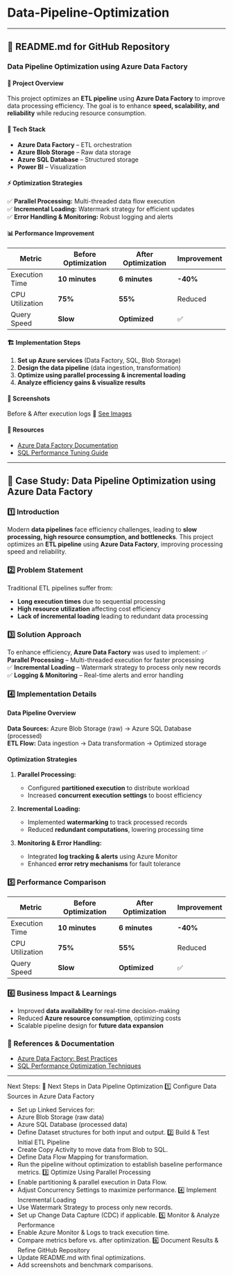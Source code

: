 # Data-Pipeline-Optimization
---

## **📜 README.md for GitHub Repository**  

### **Data Pipeline Optimization using Azure Data Factory**

#### **🚀 Project Overview**  
This project optimizes an **ETL pipeline** using **Azure Data Factory** to improve data processing efficiency. The goal is to enhance **speed, scalability, and reliability** while reducing resource consumption.

#### **🔧 Tech Stack**
- **Azure Data Factory** – ETL orchestration
- **Azure Blob Storage** – Raw data storage
- **Azure SQL Database** – Structured storage
- **Power BI** – Visualization

#### **⚡ Optimization Strategies**
✅ **Parallel Processing:** Multi-threaded data flow execution  
✅ **Incremental Loading:** Watermark strategy for efficient updates  
✅ **Error Handling & Monitoring:** Robust logging and alerts  

#### **📊 Performance Improvement**
| Metric | Before Optimization | After Optimization | Improvement |
|--------|----------------------|--------------------|------------|
| Execution Time | **10 minutes** | **6 minutes** | **-40%** |
| CPU Utilization | **75%** | **55%** | Reduced |
| Query Speed | **Slow** | **Optimized** | ✅ |

#### **🏗️ Implementation Steps**
1. **Set up Azure services** (Data Factory, SQL, Blob Storage)
2. **Design the data pipeline** (data ingestion, transformation)
3. **Optimize using parallel processing & incremental loading**
4. **Analyze efficiency gains & visualize results**

#### **📸 Screenshots**
Before & After execution logs 🔗 [See Images](screenshots/)  

#### **🔗 Resources**
- [Azure Data Factory Documentation](https://learn.microsoft.com/en-us/azure/data-factory/)
- [SQL Performance Tuning Guide](https://learn.microsoft.com/en-us/sql/)

---

## **📖 Case Study: Data Pipeline Optimization using Azure Data Factory**  

### **1️⃣ Introduction**  
Modern **data pipelines** face efficiency challenges, leading to **slow processing, high resource consumption, and bottlenecks**. This project optimizes an **ETL pipeline** using **Azure Data Factory**, improving processing speed and reliability.

### **2️⃣ Problem Statement**
Traditional ETL pipelines suffer from:
- **Long execution times** due to sequential processing
- **High resource utilization** affecting cost efficiency
- **Lack of incremental loading** leading to redundant data processing

### **3️⃣ Solution Approach**  
To enhance efficiency, **Azure Data Factory** was used to implement:
✅ **Parallel Processing** – Multi-threaded execution for faster processing  
✅ **Incremental Loading** – Watermark strategy to process only new records  
✅ **Logging & Monitoring** – Real-time alerts and error handling  

### **4️⃣ Implementation Details**
#### **Data Pipeline Overview**
**Data Sources:** Azure Blob Storage (raw) → Azure SQL Database (processed)  
**ETL Flow:** Data ingestion → Data transformation → Optimized storage  

#### **Optimization Strategies**
1. **Parallel Processing:**  
   - Configured **partitioned execution** to distribute workload  
   - Increased **concurrent execution settings** to boost efficiency  

2. **Incremental Loading:**  
   - Implemented **watermarking** to track processed records  
   - Reduced **redundant computations**, lowering processing time  

3. **Monitoring & Error Handling:**  
   - Integrated **log tracking & alerts** using Azure Monitor  
   - Enhanced **error retry mechanisms** for fault tolerance  

### **5️⃣ Performance Comparison**
| Metric | Before Optimization | After Optimization | Improvement |
|--------|----------------------|--------------------|------------|
| Execution Time | **10 minutes** | **6 minutes** | **-40%** |
| CPU Utilization | **75%** | **55%** | Reduced |
| Query Speed | **Slow** | **Optimized** | ✅ |

### **6️⃣ Business Impact & Learnings**
- Improved **data availability** for real-time decision-making  
- Reduced **Azure resource consumption**, optimizing costs  
- Scalable pipeline design for **future data expansion**  

### **🔗 References & Documentation**
- [Azure Data Factory: Best Practices](https://learn.microsoft.com/en-us/azure/data-factory/)
- [SQL Performance Optimization Techniques](https://learn.microsoft.com/en-us/sql/)

---

Next Steps:
🚀 Next Steps in Data Pipeline Optimization
1️⃣ Configure Data Sources in Azure Data Factory
- Set up Linked Services for:
- Azure Blob Storage (raw data)
- Azure SQL Database (processed data)
- Define Dataset structures for both input and output.
2️⃣ Build & Test Initial ETL Pipeline
- Create Copy Activity to move data from Blob to SQL.
- Define Data Flow Mapping for transformation.
- Run the pipeline without optimization to establish baseline performance metrics.
3️⃣ Optimize Using Parallel Processing
- Enable partitioning & parallel execution in Data Flow.
- Adjust Concurrency Settings to maximize performance.
4️⃣ Implement Incremental Loading
- Use Watermark Strategy to process only new records.
- Set up Change Data Capture (CDC) if applicable.
5️⃣ Monitor & Analyze Performance
- Enable Azure Monitor & Logs to track execution time.
- Compare metrics before vs. after optimization.
6️⃣ Document Results & Refine GitHub Repository
- Update README.md with final optimizations.
- Add screenshots and benchmark comparisons.
